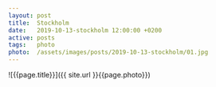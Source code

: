 ```yaml
---
layout: post
title:  Stockholm
date:   2019-10-13-stockholm 12:00:00 +0200
active: posts
tags:   photo
photo:  /assets/images/posts/2019-10-13-stockholm/01.jpg
---
```


![{{page.title}}]({{ site.url }}{{page.photo}})

